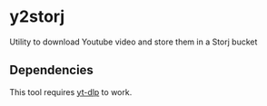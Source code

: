 # y2storj

Utility to download Youtube video and store them in a Storj bucket

## Dependencies

This tool requires [yt-dlp](https://github.com/yt-dlp/yt-dlp) to work.
